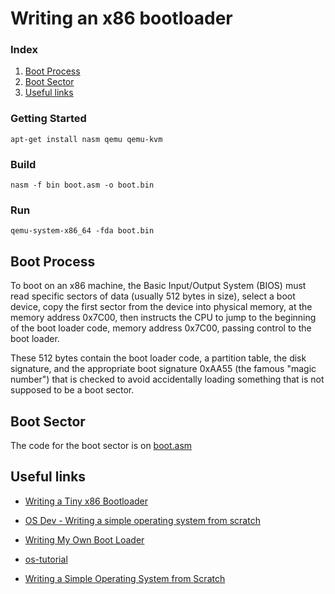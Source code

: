 # Writing an x86 bootloader

### Index
1. [Boot Process](#boot-process)
2. [Boot Sector](#boot-sector)
0. [Useful links](#useful-links)

### Getting Started
`apt-get install nasm qemu qemu-kvm`

### Build
`nasm -f bin boot.asm -o boot.bin`

### Run
`qemu-system-x86_64 -fda boot.bin`


## Boot Process
To boot on an x86 machine, the Basic Input/Output System (BIOS) must read specific sectors of data (usually 512 bytes in size), select a boot device, copy the first sector from the device into physical memory, at the memory address 0x7C00, then instructs the CPU to jump to the beginning of the boot loader code, memory address 0x7C00, passing control to the boot loader.

These 512 bytes contain the boot loader code, a partition table, the disk signature, and the appropriate boot signature 0xAA55 (the famous "magic number") that is checked to avoid accidentally loading something that is not supposed to be a boot sector.

## Boot Sector
The code for the boot sector is on [boot.asm](/boot.asm)

## Useful links
* [Writing a Tiny x86 Bootloader](https://www.joe-bergeron.com/posts/Writing%20a%20Tiny%20x86%20Bootloader/)

* [OS Dev - Writing a simple operating system from scratch](https://www.cs.bham.ac.uk/~exr/lectures/opsys/10_11/lectures/os-dev.pdf)

* [Writing My Own Boot Loader](https://dev.to/frosnerd/writing-my-own-boot-loader-3mld)

* [os-tutorial](https://github.com/cfenollosa/os-tutorial)

* [Writing a Simple Operating System from Scratch](https://www.cs.bham.ac.uk/~exr/lectures/opsys/10_11/lectures/os-dev.pdf)
